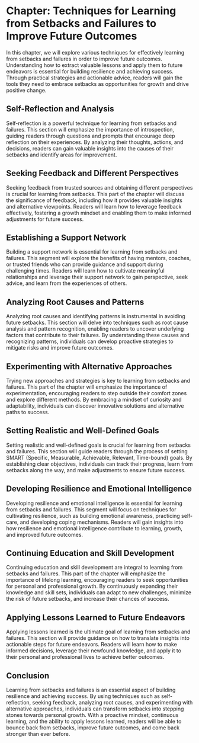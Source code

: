 Chapter: Techniques for Learning from Setbacks and Failures to Improve Future Outcomes
======================================================================================

In this chapter, we will explore various techniques for effectively learning from setbacks and failures in order to improve future outcomes. Understanding how to extract valuable lessons and apply them to future endeavors is essential for building resilience and achieving success. Through practical strategies and actionable advice, readers will gain the tools they need to embrace setbacks as opportunities for growth and drive positive change.

**Self-Reflection and Analysis**
--------------------------------

Self-reflection is a powerful technique for learning from setbacks and failures. This section will emphasize the importance of introspection, guiding readers through questions and prompts that encourage deep reflection on their experiences. By analyzing their thoughts, actions, and decisions, readers can gain valuable insights into the causes of their setbacks and identify areas for improvement.

**Seeking Feedback and Different Perspectives**
-----------------------------------------------

Seeking feedback from trusted sources and obtaining different perspectives is crucial for learning from setbacks. This part of the chapter will discuss the significance of feedback, including how it provides valuable insights and alternative viewpoints. Readers will learn how to leverage feedback effectively, fostering a growth mindset and enabling them to make informed adjustments for future success.

**Establishing a Support Network**
----------------------------------

Building a support network is essential for learning from setbacks and failures. This segment will explore the benefits of having mentors, coaches, or trusted friends who can provide guidance and support during challenging times. Readers will learn how to cultivate meaningful relationships and leverage their support network to gain perspective, seek advice, and learn from the experiences of others.

**Analyzing Root Causes and Patterns**
--------------------------------------

Analyzing root causes and identifying patterns is instrumental in avoiding future setbacks. This section will delve into techniques such as root cause analysis and pattern recognition, enabling readers to uncover underlying factors that contribute to their failures. By understanding these causes and recognizing patterns, individuals can develop proactive strategies to mitigate risks and improve future outcomes.

**Experimenting with Alternative Approaches**
---------------------------------------------

Trying new approaches and strategies is key to learning from setbacks and failures. This part of the chapter will emphasize the importance of experimentation, encouraging readers to step outside their comfort zones and explore different methods. By embracing a mindset of curiosity and adaptability, individuals can discover innovative solutions and alternative paths to success.

**Setting Realistic and Well-Defined Goals**
--------------------------------------------

Setting realistic and well-defined goals is crucial for learning from setbacks and failures. This section will guide readers through the process of setting SMART (Specific, Measurable, Achievable, Relevant, Time-bound) goals. By establishing clear objectives, individuals can track their progress, learn from setbacks along the way, and make adjustments to ensure future success.

**Developing Resilience and Emotional Intelligence**
----------------------------------------------------

Developing resilience and emotional intelligence is essential for learning from setbacks and failures. This segment will focus on techniques for cultivating resilience, such as building emotional awareness, practicing self-care, and developing coping mechanisms. Readers will gain insights into how resilience and emotional intelligence contribute to learning, growth, and improved future outcomes.

**Continuing Education and Skill Development**
----------------------------------------------

Continuing education and skill development are integral to learning from setbacks and failures. This part of the chapter will emphasize the importance of lifelong learning, encouraging readers to seek opportunities for personal and professional growth. By continuously expanding their knowledge and skill sets, individuals can adapt to new challenges, minimize the risk of future setbacks, and increase their chances of success.

**Applying Lessons Learned to Future Endeavors**
------------------------------------------------

Applying lessons learned is the ultimate goal of learning from setbacks and failures. This section will provide guidance on how to translate insights into actionable steps for future endeavors. Readers will learn how to make informed decisions, leverage their newfound knowledge, and apply it to their personal and professional lives to achieve better outcomes.

**Conclusion**
--------------

Learning from setbacks and failures is an essential aspect of building resilience and achieving success. By using techniques such as self-reflection, seeking feedback, analyzing root causes, and experimenting with alternative approaches, individuals can transform setbacks into stepping stones towards personal growth. With a proactive mindset, continuous learning, and the ability to apply lessons learned, readers will be able to bounce back from setbacks, improve future outcomes, and come back stronger than ever before.

